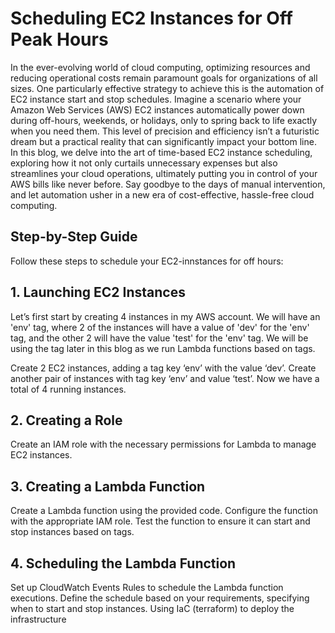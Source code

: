 
# Scheduling EC2 Instances for Off Peak Hours

In the ever-evolving world of cloud computing, optimizing resources and reducing operational costs remain paramount goals for organizations of all sizes. One particularly effective strategy to achieve this is the automation of EC2 instance start and stop schedules. Imagine a scenario where your Amazon Web Services (AWS) EC2 instances automatically power down during off-hours, weekends, or holidays, only to spring back to life exactly when you need them. This level of precision and efficiency isn’t a futuristic dream but a practical reality that can significantly impact your bottom line. In this blog, we delve into the art of time-based EC2 instance scheduling, exploring how it not only curtails unnecessary expenses but also streamlines your cloud operations, ultimately putting you in control of your AWS bills like never before. Say goodbye to the days of manual intervention, and let automation usher in a new era of cost-effective, hassle-free cloud computing.


## Step-by-Step Guide
Follow these steps to schedule your EC2-innstances for off hours:

## 1. Launching EC2 Instances

Let’s first start by creating 4 instances in my AWS account. We will have an 'env' tag, where 2 of the instances will have a value of 'dev' for the 'env' tag, and the other 2 will have the value 'test' for the 'env' tag. We will be using the tag later in this blog as we run Lambda functions based on tags.

Create 2 EC2 instances, adding a tag key ‘env’ with the value ‘dev’.
Create another pair of instances with tag key ‘env’ and value ‘test’.
Now we have a total of 4 running instances.

## 2. Creating a Role

Create an IAM role with the necessary permissions for Lambda to manage EC2 instances.

## 3. Creating a Lambda Function

Create a Lambda function using the provided code.
Configure the function with the appropriate IAM role.
Test the function to ensure it can start and stop instances based on tags.

## 4. Scheduling the Lambda Function

Set up CloudWatch Events Rules to schedule the Lambda function executions.
Define the schedule based on your requirements, specifying when to start and stop instances.
Using IaC (terraform) to deploy the infrastructure

